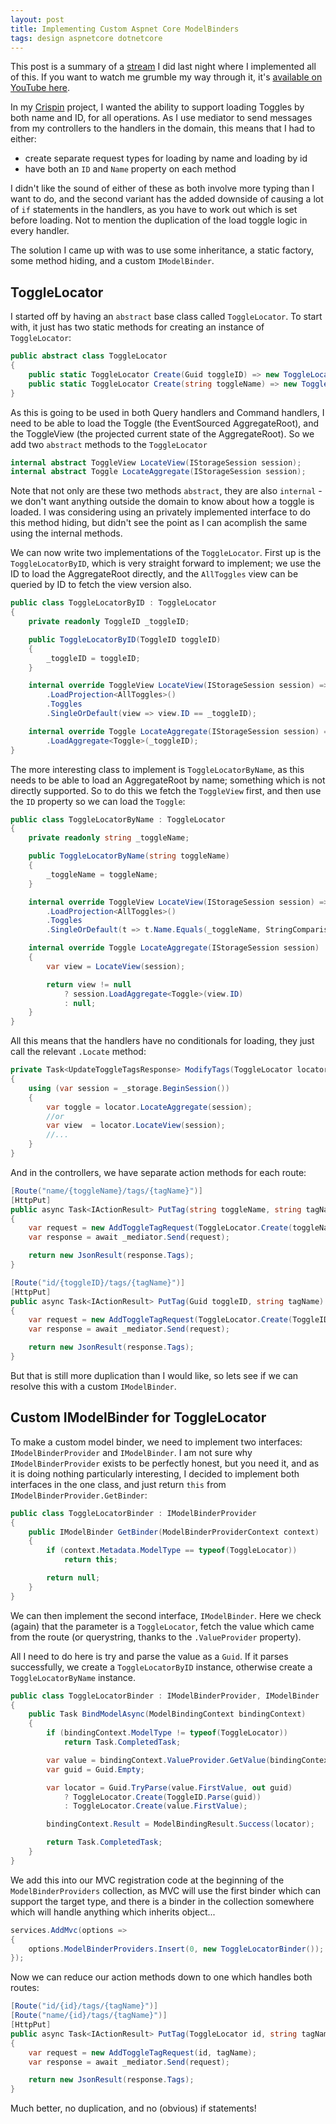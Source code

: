 ```yaml
---
layout: post
title: Implementing Custom Aspnet Core ModelBinders
tags: design aspnetcore dotnetcore
---
```


This post is a summary of a [stream](https://twitch.tv/pondidum) I did last night where I implemented all of this.  If you want to watch me grumble my way through it, it's [available on YouTube here](https://www.youtube.com/watch?v=hR213Oxj_xI).

In my [Crispin](https://github.com/pondidum/crispin) project, I wanted the ability to support loading Toggles by both name and ID, for all operations.  As I use mediator to send messages from my controllers to the handlers in the domain, this means that I had to either:

* create separate request types for loading by name and loading by id
* have both an `ID` and `Name` property on each method

I didn't like the sound of either of these as both involve more typing than I want to do, and the second variant has the added downside of causing a lot of `if` statements in the handlers, as you have to work out which is set before loading.  Not to mention the duplication of the load toggle logic in every handler.

The solution I came up with was to use some inheritance, a static factory, some method hiding, and a custom `IModelBinder`.

## ToggleLocator

I started off by having an `abstract` base class called `ToggleLocator`.  To start with, it just has two static methods for creating an instance of `ToggleLocator`:

```csharp
public abstract class ToggleLocator
{
	public static ToggleLocator Create(Guid toggleID) => new ToggleLocatorByID(toggleID);
	public static ToggleLocator Create(string toggleName) => new ToggleLocatorByName(toggleName);
}
```

As this is going to be used in both Query handlers and Command handlers, I need to be able to load the Toggle (the EventSourced AggregateRoot), and the ToggleView (the projected current state of the AggregateRoot).  So we add two `abstract` methods to the `ToggleLocator`

```csharp
internal abstract ToggleView LocateView(IStorageSession session);
internal abstract Toggle LocateAggregate(IStorageSession session);
```

Note that not only are these two methods `abstract`, they are also `internal` - we don't want anything outside the domain to know about how a toggle is loaded.  I was considering using an privately implemented interface to do this method hiding, but didn't see the point as I can acomplish the same using the internal methods.

We can now write two implementations of the `ToggleLocator`.  First up is the `ToggleLocatorByID`, which is very straight forward to implement; we use the ID to load the AggregateRoot directly, and the `AllToggles` view can be queried by ID to fetch the view version also.

```csharp
public class ToggleLocatorByID : ToggleLocator
{
	private readonly ToggleID _toggleID;

	public ToggleLocatorByID(ToggleID toggleID)
	{
		_toggleID = toggleID;
	}

	internal override ToggleView LocateView(IStorageSession session) => session
		.LoadProjection<AllToggles>()
		.Toggles
		.SingleOrDefault(view => view.ID == _toggleID);

	internal override Toggle LocateAggregate(IStorageSession session) => session
		.LoadAggregate<Toggle>(_toggleID);
}
```

The more interesting class to implement is `ToggleLocatorByName`, as this needs to be able to load an AggregateRoot by name; something which is not directly supported.  So to do this we fetch the `ToggleView` first, and then use the `ID` property so we can load the `Toggle`:

```csharp
public class ToggleLocatorByName : ToggleLocator
{
	private readonly string _toggleName;

	public ToggleLocatorByName(string toggleName)
	{
		_toggleName = toggleName;
	}

	internal override ToggleView LocateView(IStorageSession session) => session
		.LoadProjection<AllToggles>()
		.Toggles
		.SingleOrDefault(t => t.Name.Equals(_toggleName, StringComparison.OrdinalIgnoreCase));

	internal override Toggle LocateAggregate(IStorageSession session)
	{
		var view = LocateView(session);

		return view != null
			? session.LoadAggregate<Toggle>(view.ID)
			: null;
	}
}
```

All this means that the handlers have no conditionals for loading, they just call the relevant `.Locate` method:

```csharp
private Task<UpdateToggleTagsResponse> ModifyTags(ToggleLocator locator, Action<Toggle> modify)
{
	using (var session = _storage.BeginSession())
	{
		var toggle = locator.LocateAggregate(session);
		//or
		var view  = locator.LocateView(session);
		//...
	}
}
```

And in the controllers, we have separate action methods for each route:

```csharp
[Route("name/{toggleName}/tags/{tagName}")]
[HttpPut]
public async Task<IActionResult> PutTag(string toggleName, string tagName)
{
	var request = new AddToggleTagRequest(ToggleLocator.Create(toggleName), tagName);
	var response = await _mediator.Send(request);

	return new JsonResult(response.Tags);
}

[Route("id/{toggleID}/tags/{tagName}")]
[HttpPut]
public async Task<IActionResult> PutTag(Guid toggleID, string tagName)
{
	var request = new AddToggleTagRequest(ToggleLocator.Create(ToggleID.Parse(toggleID)), tagName);
	var response = await _mediator.Send(request);

	return new JsonResult(response.Tags);
}
```

But that is still more duplication than I would like, so lets see if we can resolve this with a custom `IModelBinder`.

## Custom IModelBinder for ToggleLocator

To make a custom model binder, we need to implement two interfaces: `IModelBinderProvider` and `IModelBinder`.  I am not sure why `IModelBinderProvider` exists to be perfectly honest, but you need it, and as it is doing nothing particularly interesting, I decided to implement both interfaces in the one class, and just return `this` from `IModelBinderProvider.GetBinder`:

```csharp
public class ToggleLocatorBinder : IModelBinderProvider
{
	public IModelBinder GetBinder(ModelBinderProviderContext context)
	{
		if (context.Metadata.ModelType == typeof(ToggleLocator))
			return this;

		return null;
	}
}
```

We can then implement the second interface, `IModelBinder`.  Here we check (again) that the parameter is a `ToggleLocator`, fetch the value which came from the route (or querystring, thanks to the `.ValueProvider` property).

All I need to do here is try and parse the value as a `Guid`.  If it parses successfully, we create a `ToggleLocatorByID` instance, otherwise create a `ToggleLocatorByName` instance.

```csharp
public class ToggleLocatorBinder : IModelBinderProvider, IModelBinder
{
	public Task BindModelAsync(ModelBindingContext bindingContext)
	{
		if (bindingContext.ModelType != typeof(ToggleLocator))
			return Task.CompletedTask;

		var value = bindingContext.ValueProvider.GetValue(bindingContext.FieldName);
		var guid = Guid.Empty;

		var locator = Guid.TryParse(value.FirstValue, out guid)
			? ToggleLocator.Create(ToggleID.Parse(guid))
			: ToggleLocator.Create(value.FirstValue);

		bindingContext.Result = ModelBindingResult.Success(locator);

		return Task.CompletedTask;
	}
}
```

We add this into our MVC registration code at the beginning of the `ModelBinderProviders` collection, as MVC will use the first binder which can support the target type, and there is a binder in the collection somewhere which will handle anything which inherits object...

```csharp
services.AddMvc(options =>
{
	options.ModelBinderProviders.Insert(0, new ToggleLocatorBinder());
});
```

Now we can reduce our action methods down to one which handles both routes:

```csharp
[Route("id/{id}/tags/{tagName}")]
[Route("name/{id}/tags/{tagName}")]
[HttpPut]
public async Task<IActionResult> PutTag(ToggleLocator id, string tagName)
{
	var request = new AddToggleTagRequest(id, tagName);
	var response = await _mediator.Send(request);

	return new JsonResult(response.Tags);
}
```

Much better, no duplication, and no (obvious) if statements!

